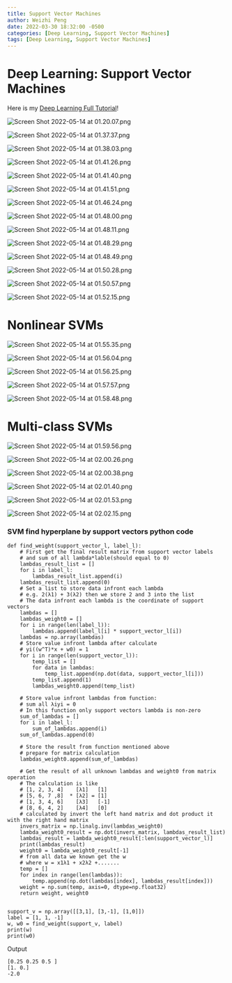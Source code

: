 ```yaml
---
title: Support Vector Machines
author: Weizhi Peng
date: 2022-03-30 18:32:00 -0500
categories: [Deep Learning, Support Vector Machines]
tags: [Deep Learning, Support Vector Machines]
---
```



# Deep Learning: Support Vector Machines
Here is my [Deep Learning Full Tutorial](https://pengwz.info/categories/deep-learning/)!

![Screen Shot 2022-05-14 at 01.20.07.png](https://raw.githubusercontent.com/wzptech/wzptech.github.io/main/assets/post-images/Week%208%20Support%20Vector%20Machines%201d8954aa6c394a50a69130725f346679/Screen_Shot_2022-05-14_at_01.20.07.png)

![Screen Shot 2022-05-14 at 01.37.37.png](https://raw.githubusercontent.com/wzptech/wzptech.github.io/main/assets/post-images/Week%208%20Support%20Vector%20Machines%201d8954aa6c394a50a69130725f346679/Screen_Shot_2022-05-14_at_01.37.37.png)

![Screen Shot 2022-05-14 at 01.38.03.png](https://raw.githubusercontent.com/wzptech/wzptech.github.io/main/assets/post-images/Week%208%20Support%20Vector%20Machines%201d8954aa6c394a50a69130725f346679/Screen_Shot_2022-05-14_at_01.38.03.png)

![Screen Shot 2022-05-14 at 01.41.26.png](https://raw.githubusercontent.com/wzptech/wzptech.github.io/main/assets/post-images/Week%208%20Support%20Vector%20Machines%201d8954aa6c394a50a69130725f346679/Screen_Shot_2022-05-14_at_01.41.26.png)

![Screen Shot 2022-05-14 at 01.41.40.png](https://raw.githubusercontent.com/wzptech/wzptech.github.io/main/assets/post-images/Week%208%20Support%20Vector%20Machines%201d8954aa6c394a50a69130725f346679/Screen_Shot_2022-05-14_at_01.41.40.png)

![Screen Shot 2022-05-14 at 01.41.51.png](https://raw.githubusercontent.com/wzptech/wzptech.github.io/main/assets/post-images/Week%208%20Support%20Vector%20Machines%201d8954aa6c394a50a69130725f346679/Screen_Shot_2022-05-14_at_01.41.51.png)

![Screen Shot 2022-05-14 at 01.46.24.png](https://raw.githubusercontent.com/wzptech/wzptech.github.io/main/assets/post-images/Week%208%20Support%20Vector%20Machines%201d8954aa6c394a50a69130725f346679/Screen_Shot_2022-05-14_at_01.46.24.png)

![Screen Shot 2022-05-14 at 01.48.00.png](https://raw.githubusercontent.com/wzptech/wzptech.github.io/main/assets/post-images/Week%208%20Support%20Vector%20Machines%201d8954aa6c394a50a69130725f346679/Screen_Shot_2022-05-14_at_01.48.00.png)

![Screen Shot 2022-05-14 at 01.48.11.png](https://raw.githubusercontent.com/wzptech/wzptech.github.io/main/assets/post-images/Week%208%20Support%20Vector%20Machines%201d8954aa6c394a50a69130725f346679/Screen_Shot_2022-05-14_at_01.48.11.png)

![Screen Shot 2022-05-14 at 01.48.29.png](https://raw.githubusercontent.com/wzptech/wzptech.github.io/main/assets/post-images/Week%208%20Support%20Vector%20Machines%201d8954aa6c394a50a69130725f346679/Screen_Shot_2022-05-14_at_01.48.29.png)

![Screen Shot 2022-05-14 at 01.48.49.png](https://raw.githubusercontent.com/wzptech/wzptech.github.io/main/assets/post-images/Week%208%20Support%20Vector%20Machines%201d8954aa6c394a50a69130725f346679/Screen_Shot_2022-05-14_at_01.48.49.png)

![Screen Shot 2022-05-14 at 01.50.28.png](https://raw.githubusercontent.com/wzptech/wzptech.github.io/main/assets/post-images/Week%208%20Support%20Vector%20Machines%201d8954aa6c394a50a69130725f346679/Screen_Shot_2022-05-14_at_01.50.28.png)

![Screen Shot 2022-05-14 at 01.50.57.png](https://raw.githubusercontent.com/wzptech/wzptech.github.io/main/assets/post-images/Week%208%20Support%20Vector%20Machines%201d8954aa6c394a50a69130725f346679/Screen_Shot_2022-05-14_at_01.50.57.png)

![Screen Shot 2022-05-14 at 01.52.15.png](https://raw.githubusercontent.com/wzptech/wzptech.github.io/main/assets/post-images/Week%208%20Support%20Vector%20Machines%201d8954aa6c394a50a69130725f346679/Screen_Shot_2022-05-14_at_01.52.15.png)

# Nonlinear SVMs

![Screen Shot 2022-05-14 at 01.55.35.png](https://raw.githubusercontent.com/wzptech/wzptech.github.io/main/assets/post-images/Week%208%20Support%20Vector%20Machines%201d8954aa6c394a50a69130725f346679/Screen_Shot_2022-05-14_at_01.55.35.png)

![Screen Shot 2022-05-14 at 01.56.04.png](https://raw.githubusercontent.com/wzptech/wzptech.github.io/main/assets/post-images/Week%208%20Support%20Vector%20Machines%201d8954aa6c394a50a69130725f346679/Screen_Shot_2022-05-14_at_01.56.04.png)

![Screen Shot 2022-05-14 at 01.56.25.png](https://raw.githubusercontent.com/wzptech/wzptech.github.io/main/assets/post-images/Week%208%20Support%20Vector%20Machines%201d8954aa6c394a50a69130725f346679/Screen_Shot_2022-05-14_at_01.56.25.png)

![Screen Shot 2022-05-14 at 01.57.57.png](https://raw.githubusercontent.com/wzptech/wzptech.github.io/main/assets/post-images/Week%208%20Support%20Vector%20Machines%201d8954aa6c394a50a69130725f346679/Screen_Shot_2022-05-14_at_01.57.57.png)

![Screen Shot 2022-05-14 at 01.58.48.png](https://raw.githubusercontent.com/wzptech/wzptech.github.io/main/assets/post-images/Week%208%20Support%20Vector%20Machines%201d8954aa6c394a50a69130725f346679/Screen_Shot_2022-05-14_at_01.58.48.png)

# Multi-class SVMs

![Screen Shot 2022-05-14 at 01.59.56.png](https://raw.githubusercontent.com/wzptech/wzptech.github.io/main/assets/post-images/Week%208%20Support%20Vector%20Machines%201d8954aa6c394a50a69130725f346679/Screen_Shot_2022-05-14_at_01.59.56.png)

![Screen Shot 2022-05-14 at 02.00.26.png](https://raw.githubusercontent.com/wzptech/wzptech.github.io/main/assets/post-images/Week%208%20Support%20Vector%20Machines%201d8954aa6c394a50a69130725f346679/Screen_Shot_2022-05-14_at_02.00.26.png)

![Screen Shot 2022-05-14 at 02.00.38.png](https://raw.githubusercontent.com/wzptech/wzptech.github.io/main/assets/post-images/Week%208%20Support%20Vector%20Machines%201d8954aa6c394a50a69130725f346679/Screen_Shot_2022-05-14_at_02.00.38.png)

![Screen Shot 2022-05-14 at 02.01.40.png](https://raw.githubusercontent.com/wzptech/wzptech.github.io/main/assets/post-images/Week%208%20Support%20Vector%20Machines%201d8954aa6c394a50a69130725f346679/Screen_Shot_2022-05-14_at_02.01.40.png)

![Screen Shot 2022-05-14 at 02.01.53.png](https://raw.githubusercontent.com/wzptech/wzptech.github.io/main/assets/post-images/Week%208%20Support%20Vector%20Machines%201d8954aa6c394a50a69130725f346679/Screen_Shot_2022-05-14_at_02.01.53.png)

![Screen Shot 2022-05-14 at 02.02.15.png](https://raw.githubusercontent.com/wzptech/wzptech.github.io/main/assets/post-images/Week%208%20Support%20Vector%20Machines%201d8954aa6c394a50a69130725f346679/Screen_Shot_2022-05-14_at_02.02.15.png)

### SVM find hyperplane by support vectors python code

    def find_weight(support_vector_l, label_l):
        # First get the final result matrix from support vector labels
        # and sum of all lambda*lable(should equal to 0)
        lambdas_result_list = []
        for i in label_l:
            lambdas_result_list.append(i)
        lambdas_result_list.append(0)
        # Set a list to store data infront each lambda
        # e.g. 2(λ1) + 3(λ2) then we store 2 and 3 into the list
        # The data infront each lambda is the coordinate of support vectors
        lambdas = []
        lambdas_weight0 = []
        for i in range(len(label_l)):
            lambdas.append(label_l[i] * support_vector_l[i])
        lambdas = np.array(lambdas)
        # Store value infront lambda after calculate
        # yi((w^T)*x + w0) = 1
        for i in range(len(support_vector_l)):
            temp_list = []
            for data in lambdas:
                temp_list.append(np.dot(data, support_vector_l[i]))
            temp_list.append(1)
            lambdas_weight0.append(temp_list)

        # Store value infront lambdas from function:
        # sum all λiyi = 0
        # In this function only support vectors lambda is non-zero
        sum_of_lambdas = []
        for i in label_l:
            sum_of_lambdas.append(i)
        sum_of_lambdas.append(0)

        # Store the result from function mentioned above
        # prepare for matrix calculation
        lambdas_weight0.append(sum_of_lambdas)

        # Get the result of all unknown lambdas and weight0 from matrix operation
        # The calculation is like
        # [1, 2, 3, 4]    [λ1]   [1]
        # [5, 6, 7 ,8]  * [λ2] = [1]
        # [1, 3, 4, 6]    [λ3]   [-1]
        # [8, 6, 4, 2]    [λ4]   [0]
        # calculated by invert the left hand matrix and dot product it with the right hand matrix
        invers_matrix = np.linalg.inv(lambdas_weight0)
        lambda_weight0_result = np.dot(invers_matrix, lambdas_result_list)
        lambdas_result = lambda_weight0_result[:len(support_vector_l)]
        print(lambdas_result)
        weight0 = lambda_weight0_result[-1]
        # from all data we known get the w
        # where w = x1λ1 + x2λ2 +.......
        temp = []
        for index in range(len(lambdas)):
            temp.append(np.dot(lambdas[index], lambdas_result[index]))
        weight = np.sum(temp, axis=0, dtype=np.float32)
        return weight, weight0


    support_v = np.array([[3,1], [3,-1], [1,0]])
    label = [1, 1, -1]
    w, w0 = find_weight(support_v, label)
    print(w)
    print(w0)

Output

    [0.25 0.25 0.5 ]
    [1. 0.]
    -2.0